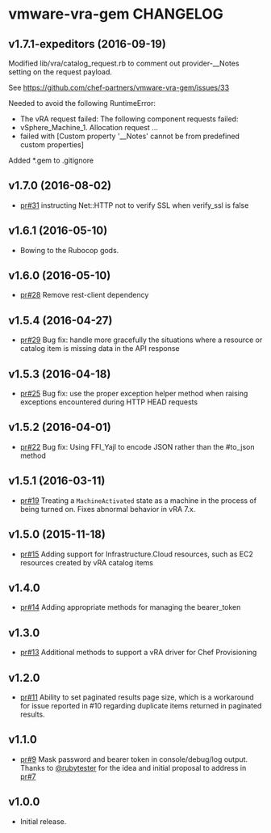# vmware-vra-gem CHANGELOG

## v1.7.1-expeditors (2016-09-19)

Modified lib/vra/catalog_request.rb to comment out provider-__Notes setting on the request payload. 

See https://github.com/chef-partners/vmware-vra-gem/issues/33

Needed to avoid the following RuntimeError: 

* The vRA request failed: The following component requests failed:
* vSphere_Machine_1. Allocation request ...
* failed with [Custom property '__Notes' cannot be from predefined custom properties]

Added *.gem to .gitignore

## v1.7.0 (2016-08-02)
* [pr#31](https://github.com/chef-partners/vmware-vra-gem/pull/31) instructing Net::HTTP not to verify SSL when verify_ssl is false

## v1.6.1 (2016-05-10)
* Bowing to the Rubocop gods.

## v1.6.0 (2016-05-10)
* [pr#28](https://github.com/chef-partners/vmware-vra-gem/pull/28) Remove rest-client dependency

## v1.5.4 (2016-04-27)
* [pr#29](https://github.com/chef-partners/vmware-vra-gem/pull/29) Bug fix: handle more gracefully the situations where a resource or catalog item is missing data in the API response

## v1.5.3 (2016-04-18)
* [pr#25](https://github.com/chef-partners/vmware-vra-gem/pull/25) Bug fix: use the proper exception helper method when raising exceptions encountered during HTTP HEAD requests

## v1.5.2 (2016-04-01)
* [pr#22](https://github.com/chef-partners/vmware-vra-gem/pull/22) Bug fix: Using FFI_Yajl to encode JSON rather than the #to_json method

## v1.5.1 (2016-03-11)
* [pr#19](https://github.com/chef-partners/vmware-vra-gem/pull/19) Treating a `MachineActivated` state as a machine in the process of being turned on. Fixes abnormal behavior in vRA 7.x.

## v1.5.0 (2015-11-18)
* [pr#15](https://github.com/chef-partners/vmware-vra-gem/pull/15) Adding support for Infrastructure.Cloud resources, such as EC2 resources created by vRA catalog items

## v1.4.0
* [pr#14](https://github.com/chef-partners/vmware-vra-gem/pull/14) Adding appropriate methods for managing the bearer_token

## v1.3.0
* [pr#13](https://github.com/chef-partners/vmware-vra-gem/pull/13) Additional methods to support a vRA driver for Chef Provisioning

## v1.2.0
* [pr#11](https://github.com/chef-partners/vmware-vra-gem/pull/11) Ability to set paginated results page size, which is a workaround for issue reported in #10 regarding duplicate items returned in paginated results.

## v1.1.0
* [pr#9](https://github.com/chef-partners/vmware-vra-gem/pull/9) Mask password and bearer token in console/debug/log output.
  Thanks to [@rubytester](https://github.com/rubytester) for the idea and initial proposal to address in [pr#7](https://github.com/chef-partners/vmware-vra-gem/pull/7)

## v1.0.0
* Initial release.
